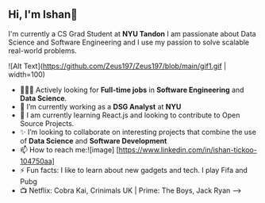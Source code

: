 ## Hi, I'm Ishan👋

I'm currently a CS Grad Student at **NYU Tandon**
I am passionate about Data Science and Software Engineering and I use my passion to solve scalable real-world problems.

![Alt Text](https://github.com/Zeus197/Zeus197/blob/main/gif1.gif | width=100)

- 🧑🏻‍💻 Actively looking for **Full-time jobs** in **Software Engineering** and **Data Science**.
- 🔭 I’m currently working as a **DSG Analyst** at **NYU**             
- 🌱 I am currently learning React.js and looking to contribute to Open Source Projects.
- ✨ I’m looking to collaborate on interesting projects that combine the use of **Data Science** and **Software Development**
- 📫 How to reach me:![image] [https://www.linkedin.com/in/ishan-tickoo-104750aa]
- ⚡ Fun facts: I like to learn about new gadgets and tech. I play Fifa and Pubg
- 📺 Netflix: Cobra Kai, Crinimals UK | Prime: The Boys, Jack Ryan
-->
